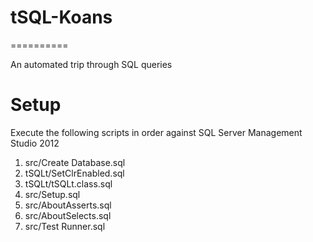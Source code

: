 # tSQL-Koans
==========

An automated trip through SQL queries


# Setup
Execute the following scripts in order against SQL Server Management Studio 2012

1. src/Create Database.sql
2. tSQLt/SetClrEnabled.sql
3. tSQLt/tSQLt.class.sql
4. src/Setup.sql
5. src/AboutAsserts.sql
6. src/AboutSelects.sql
7. src/Test Runner.sql